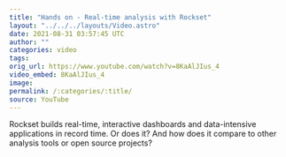```yaml
---
title: "Hands on - Real-time analysis with Rockset"
layout: "../../../layouts/Video.astro"
date: 2021-08-31 03:57:45 UTC
author: ""
categories: video
tags: 
orig_url: https://www.youtube.com/watch?v=8KaAlJIus_4
video_embed: 8KaAlJIus_4
image:
permalink: /:categories/:title/
source: YouTube
---
```

Rockset builds real-time, interactive dashboards and data-intensive applications in record time. Or does it? And how does it compare to other analysis tools or open source projects?